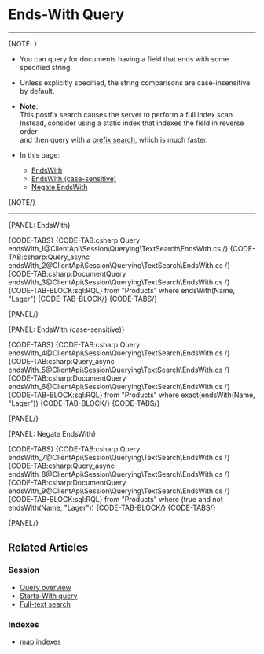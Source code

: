 ﻿# Ends-With Query

---

{NOTE: }

* You can query for documents having a field that ends with some specified string.

* Unless explicitly specified, the string comparisons are case-insensitive by default.

* __Note__:  
  This postfix search causes the server to perform a full index scan.  
  Instead, consider using a static index that indexes the field in reverse order  
  and then query with a [prefix search](../../../../client-api/session/querying/text-search/starts-with-query), which is much faster.

* In this page:
    * [EndsWith](../../../../client-api/session/querying/text-search/starts-with-search#startswith)
    * [EndsWith (case-sensitive)](../../../../client-api/session/querying/text-search/starts-with-search#startswith-(case-sensitive))
    * [Negate EndsWith](../../../../client-api/session/querying/text-search/starts-with-search#negate-startswith)

{NOTE/}

---

{PANEL: EndsWith}

{CODE-TABS}
{CODE-TAB:csharp:Query endsWith_1@ClientApi\Session\Querying\TextSearch\EndsWith.cs /}
{CODE-TAB:csharp:Query_async endsWith_2@ClientApi\Session\Querying\TextSearch\EndsWith.cs /}
{CODE-TAB:csharp:DocumentQuery endsWith_3@ClientApi\Session\Querying\TextSearch\EndsWith.cs /}
{CODE-TAB-BLOCK:sql:RQL}
from "Products"
where endsWith(Name, "Lager")
{CODE-TAB-BLOCK/}
{CODE-TABS/}

{PANEL/}

{PANEL: EndsWith (case-sensitive)}

{CODE-TABS}
{CODE-TAB:csharp:Query endsWith_4@ClientApi\Session\Querying\TextSearch\EndsWith.cs /}
{CODE-TAB:csharp:Query_async endsWith_5@ClientApi\Session\Querying\TextSearch\EndsWith.cs /}
{CODE-TAB:csharp:DocumentQuery endsWith_6@ClientApi\Session\Querying\TextSearch\EndsWith.cs /}
{CODE-TAB-BLOCK:sql:RQL}
from "Products"
where exact(endsWith(Name, "Lager"))
{CODE-TAB-BLOCK/}
{CODE-TABS/}

{PANEL/}

{PANEL: Negate EndsWith}

{CODE-TABS}
{CODE-TAB:csharp:Query endsWith_7@ClientApi\Session\Querying\TextSearch\EndsWith.cs /}
{CODE-TAB:csharp:Query_async endsWith_8@ClientApi\Session\Querying\TextSearch\EndsWith.cs /}
{CODE-TAB:csharp:DocumentQuery endsWith_9@ClientApi\Session\Querying\TextSearch\EndsWith.cs /}
{CODE-TAB-BLOCK:sql:RQL}
from "Products"
where (true and not endsWith(Name, "Lager"))
{CODE-TAB-BLOCK/}
{CODE-TABS/}

{PANEL/}

## Related Articles

### Session

- [Query overview](../../../../client-api/session/querying/how-to-query)
- [Starts-With query](../../../../client-api/session/querying/text-search/starts-with-query)
- [Full-text search](../../../../client-api/session/querying/text-search/full-text-search)

### Indexes

- [map indexes](../../../../indexes/map-indexes)
